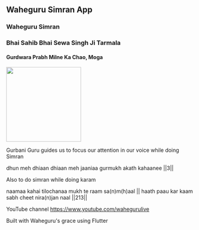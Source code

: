 ## Waheguru Simran App


### Waheguru Simran
### Bhai Sahib Bhai Sewa Singh Ji Tarmala
#### Gurdwara Prabh Milne Ka Chao, Moga
<img src="https://user-images.githubusercontent.com/5167015/147851759-eccaff16-cb5d-4a38-b668-331985701950.png" width="200">

Gurbani Guru guides us to focus our attention in our voice while doing Simran

dhun meh dhiaan dhiaan meh jaaniaa gurmukh akath kahaanee ||3||

Also to do simran while doing karam

naamaa kahai tilochanaa mukh te raam sa(n)m(h)aal ||
haath paau kar kaam sabh cheet nira(n)jan naal ||213||

YouTube channel
https://www.youtube.com/wahegurulive






Built with Waheguru's grace using Flutter
